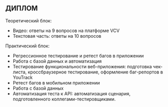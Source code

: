 ## ДИПЛОМ
Теоретический блок:
* Видео: ответы на 9 вопросов на платформе VCV
* Текстовая часть: ответы на 10 вопросов

Практический блок:
* Регрессионное тестирование и ретест багов в приложении
* Работа с базой данных и автоматизация
* Тестирование функциональности веб-приложения: подготовка чек-листа, кроссбраузерное тестирование, оформление баг-репортов в YouTrack
* Ретест багов в мобильном приложении
* Работа с базой данных
* Автоматизация теста к API: автоматизация сценария, подготовленного коллегами-тестировщиками.
